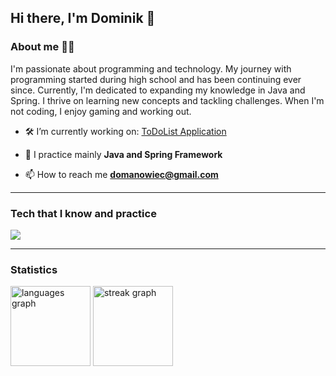 ## Hi there, I'm Dominik 👋

### About me 🧑‍💻

I'm passionate about programming and technology. My journey with programming started during high school and has been continuing ever since. Currently, I'm dedicated to expanding my knowledge in Java and Spring. I thrive on learning new concepts and tackling challenges. When I'm not coding, I enjoy gaming and working out.

- 🛠️ I’m currently working on: [ToDoList Application](https://github.com/Doman0s/ToDoList-Application)

- 🌱 I practice mainly **Java and Spring Framework**

- 📫 How to reach me **domanowiec@gmail.com**

***

### Tech that I know and practice
<img src="https://skillicons.dev/icons?i=java,spring,idea" />

***

### Statistics
<div>
  <img src="https://github-readme-stats.vercel.app/api/top-langs/?username=doman0s&layout=compact&theme=dark&hide_border=true" height="128"  alt="languages graph" />
  <img src="https://streak-stats.demolab.com?user=doman0s&locale=en&mode=daily&theme=dark&hide_border=true&date_format=j M[ Y]" height="128" alt="streak graph" />
</div>
